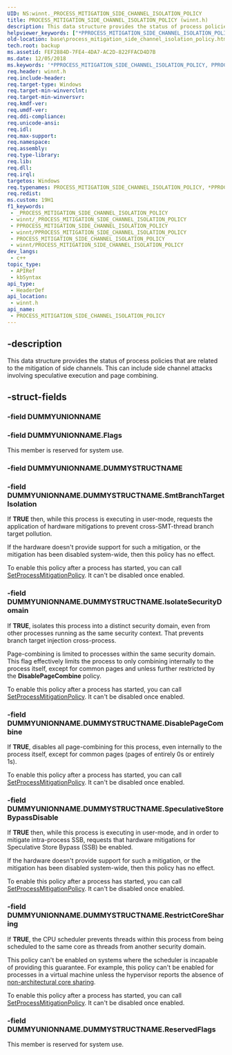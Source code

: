 ```yaml
---
UID: NS:winnt._PROCESS_MITIGATION_SIDE_CHANNEL_ISOLATION_POLICY
title: PROCESS_MITIGATION_SIDE_CHANNEL_ISOLATION_POLICY (winnt.h)
description: This data structure provides the status of process policies that are related to the mitigation of side channels. This can include side channel attacks involving speculative execution and page combining.
helpviewer_keywords: ["*PPROCESS_MITIGATION_SIDE_CHANNEL_ISOLATION_POLICY","PPROCESS_MITIGATION_SIDE_CHANNEL_ISOLATION_POLICY","PPROCESS_MITIGATION_SIDE_CHANNEL_ISOLATION_POLICY structure pointer","PROCESS_MITIGATION_SIDE_CHANNEL_ISOLATION_POLICY","PROCESS_MITIGATION_SIDE_CHANNEL_ISOLATION_POLICY structure","_PROCESS_MITIGATION_SIDE_CHANNEL_ISOLATION_POLICY","base.process_mitigation_side_channel_isolation_policy","winnt/PPROCESS_MITIGATION_SIDE_CHANNEL_ISOLATION_POLICY","winnt/PROCESS_MITIGATION_SIDE_CHANNEL_ISOLATION_POLICY"]
old-location: base\process_mitigation_side_channel_isolation_policy.htm
tech.root: backup
ms.assetid: FEF2884D-7FE4-4DA7-AC2D-822FFACD4D7B
ms.date: 12/05/2018
ms.keywords: '*PPROCESS_MITIGATION_SIDE_CHANNEL_ISOLATION_POLICY, PPROCESS_MITIGATION_SIDE_CHANNEL_ISOLATION_POLICY, PPROCESS_MITIGATION_SIDE_CHANNEL_ISOLATION_POLICY structure pointer, PROCESS_MITIGATION_SIDE_CHANNEL_ISOLATION_POLICY, PROCESS_MITIGATION_SIDE_CHANNEL_ISOLATION_POLICY structure, _PROCESS_MITIGATION_SIDE_CHANNEL_ISOLATION_POLICY, base.process_mitigation_side_channel_isolation_policy, winnt/PPROCESS_MITIGATION_SIDE_CHANNEL_ISOLATION_POLICY, winnt/PROCESS_MITIGATION_SIDE_CHANNEL_ISOLATION_POLICY'
req.header: winnt.h
req.include-header: 
req.target-type: Windows
req.target-min-winverclnt: 
req.target-min-winversvr: 
req.kmdf-ver: 
req.umdf-ver: 
req.ddi-compliance: 
req.unicode-ansi: 
req.idl: 
req.max-support: 
req.namespace: 
req.assembly: 
req.type-library: 
req.lib: 
req.dll: 
req.irql: 
targetos: Windows
req.typenames: PROCESS_MITIGATION_SIDE_CHANNEL_ISOLATION_POLICY, *PPROCESS_MITIGATION_SIDE_CHANNEL_ISOLATION_POLICY
req.redist: 
ms.custom: 19H1
f1_keywords:
 - _PROCESS_MITIGATION_SIDE_CHANNEL_ISOLATION_POLICY
 - winnt/_PROCESS_MITIGATION_SIDE_CHANNEL_ISOLATION_POLICY
 - PPROCESS_MITIGATION_SIDE_CHANNEL_ISOLATION_POLICY
 - winnt/PPROCESS_MITIGATION_SIDE_CHANNEL_ISOLATION_POLICY
 - PROCESS_MITIGATION_SIDE_CHANNEL_ISOLATION_POLICY
 - winnt/PROCESS_MITIGATION_SIDE_CHANNEL_ISOLATION_POLICY
dev_langs:
 - c++
topic_type:
 - APIRef
 - kbSyntax
api_type:
 - HeaderDef
api_location:
 - winnt.h
api_name:
 - PROCESS_MITIGATION_SIDE_CHANNEL_ISOLATION_POLICY
---
```


## -description

This data structure provides the status of process policies that are related to the mitigation of side channels. This can include side channel attacks involving speculative execution and page combining.

## -struct-fields

### -field DUMMYUNIONNAME

### -field DUMMYUNIONNAME.Flags

This member is reserved for system use.

### -field DUMMYUNIONNAME.DUMMYSTRUCTNAME

### -field DUMMYUNIONNAME.DUMMYSTRUCTNAME.SmtBranchTargetIsolation

If **TRUE** then, while this process is executing in user-mode, requests the application of hardware mitigations to prevent cross-SMT-thread branch target pollution.

If the hardware doesn't provide support for such a mitigation, or the mitigation has been disabled system-wide, then this policy has no effect.

To enable this policy after a process has started, you can call [SetProcessMitigationPolicy](/windows/win32/api/processthreadsapi/nf-processthreadsapi-setprocessmitigationpolicy). It can't be disabled once enabled.

### -field DUMMYUNIONNAME.DUMMYSTRUCTNAME.IsolateSecurityDomain

If **TRUE**, isolates this process into a distinct security domain, even from other processes running as the same security context. That prevents branch target injection cross-process.

Page-combining is limited to processes within the same security domain. This flag effectively limits the process to only combining internally to the process itself, except for common pages and unless further restricted by the **DisablePageCombine** policy.

To enable this policy after a process has started, you can call [SetProcessMitigationPolicy](/windows/win32/api/processthreadsapi/nf-processthreadsapi-setprocessmitigationpolicy). It can't be disabled once enabled.

### -field DUMMYUNIONNAME.DUMMYSTRUCTNAME.DisablePageCombine

If **TRUE**, disables all page-combining for this process, even internally to the process itself, except for common pages (pages of entirely 0s or entirely 1s).

To enable this policy after a process has started, you can call [SetProcessMitigationPolicy](/windows/win32/api/processthreadsapi/nf-processthreadsapi-setprocessmitigationpolicy). It can't be disabled once enabled.

### -field DUMMYUNIONNAME.DUMMYSTRUCTNAME.SpeculativeStoreBypassDisable

If **TRUE** then, while this process is executing in user-mode, and in order to mitigate intra-process SSB, requests that hardware mitigations for Speculative Store Bypass (SSB) be enabled.

If the hardware doesn't provide support for such a mitigation, or the mitigation has been disabled system-wide, then this policy has no effect.

To enable this policy after a process has started, you can call [SetProcessMitigationPolicy](/windows/win32/api/processthreadsapi/nf-processthreadsapi-setprocessmitigationpolicy). It can't be disabled once enabled.

### -field DUMMYUNIONNAME.DUMMYSTRUCTNAME.RestrictCoreSharing

If **TRUE**, the CPU scheduler prevents threads within this process from being scheduled to the same core as threads from another security domain.

This policy can't be enabled on systems where the scheduler is incapable of providing this guarantee. For example, this policy can't be enabled for processes in a virtual machine unless the hypervisor reports the absence of [non-architectural core sharing](/windows-server/virtualization/hyper-v/manage/about-hyper-v-scheduler-type-selection#nononarchitecturalcoresharing-enlightenment-details).

To enable this policy after a process has started, you can call [SetProcessMitigationPolicy](/windows/win32/api/processthreadsapi/nf-processthreadsapi-setprocessmitigationpolicy). It can't be disabled once enabled.

### -field DUMMYUNIONNAME.DUMMYSTRUCTNAME.ReservedFlags

This member is reserved for system use.
